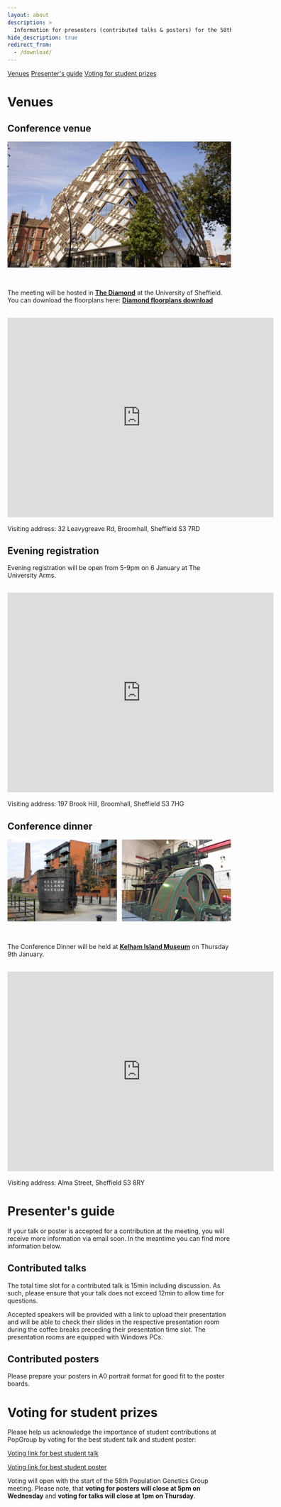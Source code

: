```yaml
---
layout: about
description: >
  Information for presenters (contributed talks & posters) for the 58th Population Genetics Group meeting
hide_description: true
redirect_from:
  - /download/
---
```


[Venues](#venues) [Presenter's guide](#presenter's-guide) [Voting for student prizes](#voting-for-student-prizes)

# Venues

## Conference venue

![Diamond](/assets/img/Diamond.png)  

<br/>

The meeting will be hosted in **[The Diamond](https://www.sheffield.ac.uk/library/buildings/diamond)** at the University of Sheffield. You can download the floorplans here: <a href="https://drive.google.com/file/d/1A4fADX8T0AIZIbIBYOywZJbCbp6pkMrE/view?usp=sharing" target="_blank">**Diamond floorplans download**</a>

<br/>

<iframe src="https://www.google.com/maps/embed?pb=!1m18!1m12!1m3!1d2379.84938545933!2d-1.4819343000000003!3d53.381744299999994!2m3!1f0!2f0!3f0!3m2!1i1024!2i768!4f13.1!3m3!1m2!1s0x48797881e28b3e81%3A0x611c9522ca2169ed!2sThe%20Diamond!5e0!3m2!1sen!2suk!4v1734009800685!5m2!1sen!2suk" width="600" height="450" style="border:0;" allowfullscreen="" loading="lazy" referrerpolicy="no-referrer-when-downgrade"></iframe>

Visiting address: 32 Leavygreave Rd, Broomhall, Sheffield S3 7RD

## Evening registration

Evening registration will be open from 5-9pm on 6 January at The University Arms.

<br/>

<iframe src="https://www.google.com/maps/embed?pb=!1m18!1m12!1m3!1d2379.849989085734!2d-1.4854161000000001!3d53.3817335!2m3!1f0!2f0!3f0!3m2!1i1024!2i768!4f13.1!3m3!1m2!1s0x487978827a6a9491%3A0x27bd476f62f6de6!2sUniversity%20Arms!5e0!3m2!1sen!2suk!4v1736159759690!5m2!1sen!2suk" width="600" height="450" style="border:0;" allowfullscreen="" loading="lazy" referrerpolicy="no-referrer-when-downgrade"></iframe>

Visiting address: 197 Brook Hill, Broomhall, Sheffield S3 7HG


## Conference dinner

![Conference dinner at Kelham Island Museum](/assets/img/dinner.png)

<br/>

The Conference Dinner will be held at **[Kelham Island Museum](https://www.sheffieldmuseums.org.uk/visit-us/kelham-island-museum/)** on Thursday 9th January.

<br/>

<iframe src="https://www.google.com/maps/embed?pb=!1m18!1m12!1m3!1d2379.4114713479353!2d-1.4722883000000002!3d53.389579000000005!2m3!1f0!2f0!3f0!3m2!1i1024!2i768!4f13.1!3m3!1m2!1s0x4879787c59f24ae5%3A0x2196035ff15a959f!2sKelham%20Island%20Museum!5e0!3m2!1sen!2suk!4v1734008639544!5m2!1sen!2suk" width="600" height="450" style="border:0;" allowfullscreen="" loading="lazy" referrerpolicy="no-referrer-when-downgrade"></iframe>

Visiting address: Alma Street, Sheffield S3 8RY


# Presenter's guide

If your talk or poster is accepted for a contribution at the meeting, you will receive more information via email soon. In the meantime you can find more information below.

## Contributed talks

The total time slot for a contributed talk is 15min including discussion. As such, please ensure that your talk does not exceed 12min to allow time for questions.

Accepted speakers will be provided with a link to upload their presentation and will be able to check their slides in the respective presentation room during the coffee breaks preceding their presentation time slot. The presentation rooms are equipped with Windows PCs. 

## Contributed posters

Please prepare your posters in A0 portrait format for good fit to the poster boards. 

# Voting for student prizes

Please help us acknowledge the importance of student contributions at PopGroup by voting for the best student talk and student poster:

[Voting link for best student talk](https://forms.gle/75xWXD9yTioNXb2P8)

[Voting link for best student poster](https://forms.gle/Uw4SwYtBAxiHZwFu8)

Voting will open with the start of the 58th Population Genetics Group meeting. Please note, that **voting for posters will close at 5pm on Wednesday** and **voting for talks will close at 1pm on Thursday**.